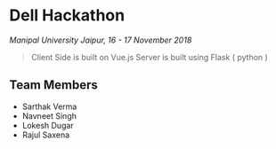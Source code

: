 # Dell Hackathon
*Manipal University Jaipur, 16 - 17 November 2018*

>Client Side is built on Vue.js
>Server is built using Flask ( python )

## Team Members

- Sarthak Verma
- Navneet Singh
- Lokesh Dugar
- Rajul Saxena
